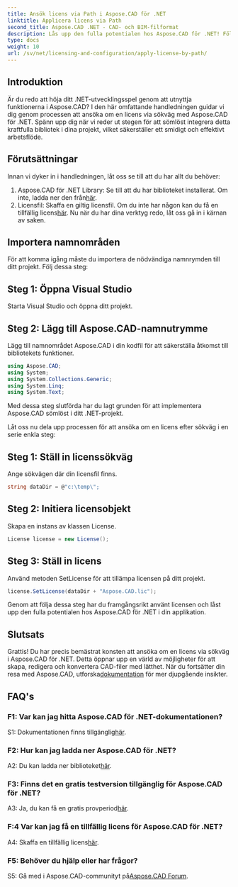 ```yaml
---
title: Ansök licens via Path i Aspose.CAD för .NET
linktitle: Applicera licens via Path
second_title: Aspose.CAD .NET - CAD- och BIM-filformat
description: Lås upp den fulla potentialen hos Aspose.CAD för .NET! Följ vår steg-för-steg-guide för att ansöka om en licens sömlöst. Höj ditt CAD-filmanipuleringsspel nu!
type: docs
weight: 10
url: /sv/net/licensing-and-configuration/apply-license-by-path/
---
```

## Introduktion

Är du redo att höja ditt .NET-utvecklingsspel genom att utnyttja funktionerna i Aspose.CAD? I den här omfattande handledningen guidar vi dig genom processen att ansöka om en licens via sökväg med Aspose.CAD för .NET. Spänn upp dig när vi reder ut stegen för att sömlöst integrera detta kraftfulla bibliotek i dina projekt, vilket säkerställer ett smidigt och effektivt arbetsflöde.

## Förutsättningar

Innan vi dyker in i handledningen, låt oss se till att du har allt du behöver:
1.  Aspose.CAD för .NET Library: Se till att du har biblioteket installerat. Om inte, ladda ner den från[här](https://releases.aspose.com/cad/net/).
2.  Licensfil: Skaffa en giltig licensfil. Om du inte har någon kan du få en tillfällig licens[här](https://purchase.aspose.com/temporary-license/).
Nu när du har dina verktyg redo, låt oss gå in i kärnan av saken.

## Importera namnområden

För att komma igång måste du importera de nödvändiga namnrymden till ditt projekt. Följ dessa steg:

## Steg 1: Öppna Visual Studio

Starta Visual Studio och öppna ditt projekt.

## Steg 2: Lägg till Aspose.CAD-namnutrymme

Lägg till namnområdet Aspose.CAD i din kodfil för att säkerställa åtkomst till bibliotekets funktioner.
```csharp
using Aspose.CAD;
using System;
using System.Collections.Generic;
using System.Linq;
using System.Text;
```
Med dessa steg slutförda har du lagt grunden för att implementera Aspose.CAD sömlöst i ditt .NET-projekt.

Låt oss nu dela upp processen för att ansöka om en licens efter sökväg i en serie enkla steg:

## Steg 1: Ställ in licenssökväg

Ange sökvägen där din licensfil finns.
```csharp
string dataDir = @"c:\temp\";
```

## Steg 2: Initiera licensobjekt

Skapa en instans av klassen License.
```csharp
License license = new License();
```

## Steg 3: Ställ in licens

Använd metoden SetLicense för att tillämpa licensen på ditt projekt.
```csharp
license.SetLicense(dataDir + "Aspose.CAD.lic");
```

Genom att följa dessa steg har du framgångsrikt använt licensen och låst upp den fulla potentialen hos Aspose.CAD för .NET i din applikation.

## Slutsats

Grattis! Du har precis bemästrat konsten att ansöka om en licens via sökväg i Aspose.CAD för .NET. Detta öppnar upp en värld av möjligheter för att skapa, redigera och konvertera CAD-filer med lätthet. När du fortsätter din resa med Aspose.CAD, utforska[dokumentation](https://reference.aspose.com/cad/net/) för mer djupgående insikter.

## FAQ's

### F1: Var kan jag hitta Aspose.CAD för .NET-dokumentationen?

 S1: Dokumentationen finns tillgänglig[här](https://reference.aspose.com/cad/net/).

### F2: Hur kan jag ladda ner Aspose.CAD för .NET?

 A2: Du kan ladda ner biblioteket[här](https://releases.aspose.com/cad/net/).

### F3: Finns det en gratis testversion tillgänglig för Aspose.CAD för .NET?

 A3: Ja, du kan få en gratis provperiod[här](https://releases.aspose.com/).

### F:4 Var kan jag få en tillfällig licens för Aspose.CAD för .NET?

 A4: Skaffa en tillfällig licens[här](https://purchase.aspose.com/temporary-license/).

### F5: Behöver du hjälp eller har frågor?

 S5: Gå med i Aspose.CAD-communityt på[Aspose.CAD Forum](https://forum.aspose.com/c/cad/19).